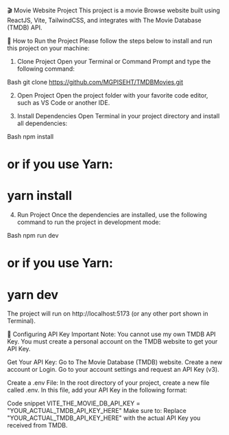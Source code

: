 🎬 Movie Website Project
This project is a movie Browse website built using ReactJS, Vite, TailwindCSS, and integrates with The Movie Database (TMDB) API.

🚀 How to Run the Project
Please follow the steps below to install and run this project on your machine:

1. Clone Project
Open your Terminal or Command Prompt and type the following command:

Bash
git clone https://github.com/MGPISEHT/TMDBMovies.git

2. Open Project
Open the project folder with your favorite code editor, such as VS Code or another IDE.

3. Install Dependencies
Open Terminal in your project directory and install all dependencies:

Bash
npm install
# or if you use Yarn:
# yarn install

4. Run Project
Once the dependencies are installed, use the following command to run the project in development mode:

Bash
npm run dev
# or if you use Yarn:
# yarn dev
The project will run on http://localhost:5173 (or any other port shown in Terminal).

🔑 Configuring API Key
Important Note: You cannot use my own TMDB API Key. You must create a personal account on the TMDB website to get your API Key.

Get Your API Key:
Go to The Movie Database (TMDB) website.
Create a new account or Login.
Go to your account settings and request an API Key (v3).

Create a .env File:
In the root directory of your project, create a new file called .env. In this file, add your API Key in the following format:

Code snippet
VITE_THE_MOVIE_DB_API_KEY = "YOUR_ACTUAL_TMDB_API_KEY_HERE"
Make sure to: Replace "YOUR_ACTUAL_TMDB_API_KEY_HERE" with the actual API Key you received from TMDB.